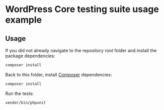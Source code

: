 # WordPress Core testing suite usage example

## Usage
If you did not already navigate to the repository root folder and install the package dependencies:
```bash
composer install
```
Back to this folder, install [Composer](https://getcomposer.org/) dependencies:
```bash
composer install
```
Run the tests:
```bash
vendor/bin/phpunit
```

